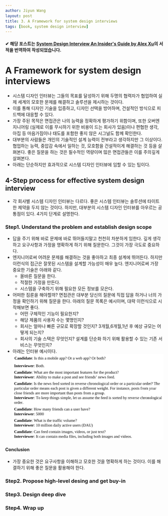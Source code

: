 ```yaml
---
author: Jiyun Wang
layout: post
title: 3. A Framework for system design interviews
tags: [book, system design interview]
---
```


#### ✔ 해당 포스트는 [System Design Interview An Insider's Guide by Alex Xu](https://www.amazon.com/System-Design-Interview-insiders-Second/dp/B08CMF2CQF)의 서적을 번역하여 작성되었습니다.

# A Framework for system design interviews
- 시스템 디자인 인터뷰는 그들의 목표를 달성하기 위해 두명의 협력자가 협업하여 실제 세계의 모호한 문제를 해결하고 솔루션을 제시하는 것이다.
- 이를 통해 디자인 기술을 입증하고, 디자인 선택을 방어하며, 건설적인 방식으로 피드백에 대응할 수 있다.
- 가장 주된 목적은 면접관은 나의 능력을 정확하게 평가하기 위함이며, 또한 오버엔지니어링 (실제로 이를 무시하기 위한 비용이 드는 회사가 있음)이나 편협한 생각, 아집 등 마음가짐이나 태도를 포함한 좋지 않은 시그널도 함께 확인한다. 
- 대부분의 사람들은 개인의 기술적인 설계 능력이 전부라고 생각하지만 그 이상이다. 협업하는 능력, 중압감 속에서 일하는 것, 모호함을 건설적이게 해결하는 것 등을 살펴본다. 좋은 질문을 하는 것은 필수적인 역량이며 많은 면접관들은 이를 주의깊게 살펴본다.
- 아래는 단순하지만 효과적으로 시스템 디자인 인터뷰에 임할 수 있는 팁이다.

## 4-Step process for effective system design interview
- 각 회사별 시스템 디자인 인터뷰는 다르다. 좋은 시스템 인터뷰는 솔루션에 타이트한 제약을 두지 않는 것이다. 하지만, 대부분의 시스템 디자인 인터뷰를 아우르는 공통점이 있다. 4가지 단계로 설명한다.

### Step1. Understand the problem and establish design scope
- 답을 주기 위해 바로 문제에 바로 뛰어들지말고 천천히 차분하게 임한다. 깊게 생각하고 요구사항과 가정을 명확하게 하기 위해 질문한다. 그것이 가장 극도로 중요하다.
- 엔지니어로써 어려운 문제를 해결하는 것을 좋아하고 최종 설계에 뛰어든다. 하지만 이런식의 접근은 잘못된 시스템을 설계할 가능성이 매우 높다. 엔지니어로써 가장 중요한 기술은 아래와 같다.
  - 올바른 질문을 한다.
  - 적절한 가정을 만든다.
  - 시스템을 구축하기 위해 필요한 모든 정보를 모은다.
- 어떠한 짐룬을 해야할까? 면접관은 대부분 당신의 질문에 직접 답을 하거나 너의 가정을 확인하기 위해 질문을 한다. 아래의 질문 목록은 예시이며, 대략 이런식으로 시작해보면 좋다.
  - 어떤 구체적인 기능이 필요한지?
  - 해당 제품의 사용자 수는 몇명인지?
  - 회사는 얼마나 빠른 규모로 확장할 것인지? 3개월,6개월,1년 후 예상 규모는 어떻게 되는지?
  - 회사의 기술 스택은 무엇인지? 설계를 단순화 하기 위해 활용할 수 있는 기존 서비스는 무엇인지?
- 아래는 인터뷰 예시이다. 
![Alt text](../assets/system-design-interview/step1_interview.jpeg)

#### Conclusion
- 가장 중요한 것은 요구사항을 이해하고 모호한 것을 명확하게 하는 것이다. 이를 해결하기 위해 좋은 질문을 활용해야 한다.

### Step2. Propose high-level desing and get buy-in
### Step3. Design deep dive
### Step4. Wrap up
